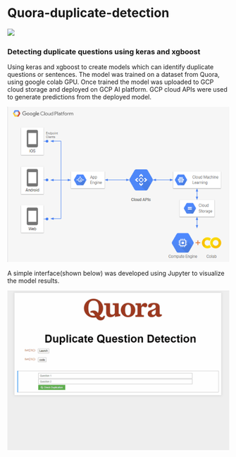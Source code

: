 # Quora-duplicate-detection
<!-- ![architecture](https://storage.googleapis.com/cloud-samples-data/ai-platform/census/keras-tensorflow-cmle.png){width:200px;} -->
<img src="https://storage.googleapis.com/cloud-samples-data/ai-platform/census/keras-tensorflow-cmle.png" height="60" />

### Detecting duplicate questions using keras and xgboost

Using keras and xgboost to create models which can identify duplicate questions or sentences. The model was trained on a dataset from Quora, using google colab GPU.
Once trained the model was uploaded to GCP cloud storage and deployed on GCP AI platform. 
GCP cloud APIs were used to generate predictions from the deployed model.

<img src="architecture.png" />

A simple interface(shown below) was developed using Jupyter to visualize the model results.

![preview](Quora_project.gif)